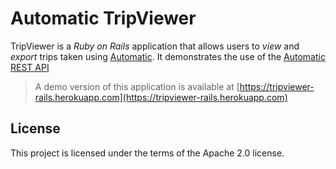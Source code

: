 # Automatic TripViewer

TripViewer is a _Ruby on Rails_ application that allows users to _view_
and _export_ trips taken using [Automatic](http://www.automatic.com). It
demonstrates the use of the [Automatic REST API](http://developer.automatic.com)

> A demo version of this application is available at [https://tripviewer-rails.herokuapp.com](https://tripviewer-rails.herokuapp.com)

## License

This project is licensed under the terms of the Apache 2.0 license.
